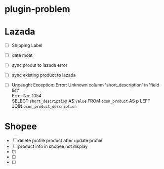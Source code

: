 # plugin-problem

# Lazada #
- [ ] Shipping Label
- [ ] data moat
- [ ] sync produt to lazada error
- [ ] sync existing product to lazada
- [ ] Uncaught Exception: Error: Unknown column 'short_description' in 'field list'<br />Error No: 1054<br />SELECT `short_description` AS `value` FROM `ocun_product` AS p LEFT JOIN `ocun_product_description`


# Shopee #
- [ ] delete profile product after update profile
- [ ] product info in shopee not display
- [ ] 
- [ ] 
- [ ] 
